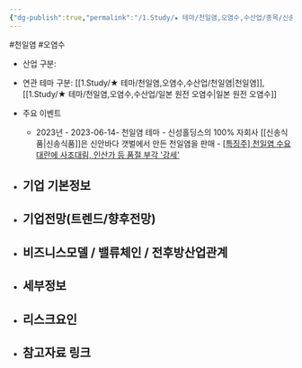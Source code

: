 ```yaml
---
{"dg-publish":true,"permalink":"/1.Study/★ 테마/천일염,오염수,수산업/종목/신송홀딩스/","created":"2023-06-14T22:13:01.722+09:00","updated":"2025-06-03T20:07:22.301+09:00"}
---
```


#천일염 #오염수 


- 산업 구분: 



- 연관 테마 구분: [[1.Study/★ 테마/천일염,오염수,수산업/천일염\|천일염]], [[1.Study/★ 테마/천일염,오염수,수산업/일본 원전 오염수\|일본 원전 오염수]]



- 주요 이벤트
	- 2023년
			- 2023-06-14- 천일염 테마
				- 신성홀딩스의 100% 자회사 [[신송식품\|신송식품]]은 신안바다 갯벌에서 만든 천일염을 판매
				- [[특징주] 천일염 수요 대란에 사조대림, 인산가 등 품절 부각 '강세'](https://www.inews24.com/view/1602656)




- 기업 기본정보
	- 





 - 기업전망(트렌드/향후전망)
	- 





- 비즈니스모델 / 밸류체인 / 전후방산업관계
	- 





- 세부정보
	- 





- 리스크요인
	- 




- 참고자료 링크
	- 